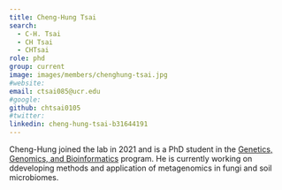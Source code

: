 ```yaml
---
title: Cheng-Hung Tsai
search:
  - C-H. Tsai
  - CH Tsai
  - CHTsai
role: phd
group: current
image: images/members/chenghung-tsai.jpg
#website: 
email: ctsai085@ucr.edu 
#google: 
github: chtsai0105
#twitter: 
linkedin: cheng-hung-tsai-b31644191
---
```

Cheng-Hung joined the lab in 2021 and is a PhD student in the [Genetics, Genomics, and Bioinformatics](http://ggb.ucr.edu) program. He is currently working on ddeveloping methods and application of metagenomics in fungi and soil microbiomes.
